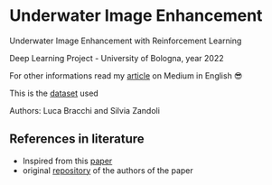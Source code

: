 # Underwater Image Enhancement
Underwater Image Enhancement with Reinforcement Learning

Deep Learning Project - University of Bologna, year 2022

For other informations read my [article](https://medium.com/@sissuan/underwater-image-enhancement-with-reinforcement-learning-7c150a465e53) on Medium in English 😎

This is the [dataset](https://li-chongyi.github.io/proj_benchmark.html) used

Authors: Luca Bracchi and Silvia Zandoli

## References in literature
- Inspired from this [paper](https://ieeexplore.ieee.org/document/9751218)
- original [repository](https://gitee.com/sunshixin_upc/underwater-image-enhancement-with-reinforcement-learning) of the authors of the paper 


